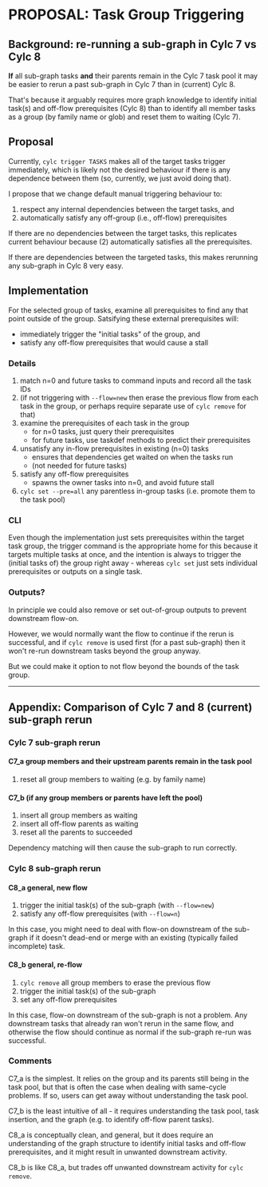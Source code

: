 # PROPOSAL: Task Group Triggering

## Background: re-running a sub-graph in Cylc 7 vs Cylc 8

**If** all sub-graph tasks **and** their parents remain in the Cylc 7 task pool
it may be easier to rerun a past sub-graph in Cylc 7 than in (current) Cylc 8.

That's because it arguably requires more graph knowledge to identify initial
task(s) and off-flow prerequisites (Cylc 8) than to identify all member tasks
as a group (by family name or glob) and reset them to waiting (Cylc 7).

## Proposal

Currently, `cylc trigger TASKS` makes all of the target tasks trigger immediately,
which is likely not the desired behaviour if there is any dependence between them
(so, currently, we just avoid doing that).

I propose that we change default manual triggering behaviour to:
 1. respect any internal dependencies between the target tasks, and
 2. automatically satisfy any off-group (i.e., off-flow) prerequisites

If there are no dependencies between the target tasks, this replicates current
behaviour because (2) automatically satisfies all the prerequisites.

If there are dependencies between the targeted tasks, this makes rerunning any
sub-graph in Cylc 8 very easy.

## Implementation

For the selected group of tasks, examine all prerequisites to find any that
point outside of the group. Satsifying these external prerequisites will:
- immediately trigger the "initial tasks" of the group, and
- satisfy any off-flow prerequisites that would cause a stall

### Details

   1. match n=0 and future tasks to command inputs and record all the task IDs
   1. (if not triggering with `--flow=new` then erase the previous flow from
       each task in the group, or perhaps require separate use of
       `cylc remove` for that)
   1. examine the prerequisites of each task in the group
       - for n=0 tasks, just query their prerequisites
       - for future tasks, use taskdef methods to predict their prerequisites
   1. unsatisfy any in-flow prerequisites in existing (n=0) tasks
       - ensures that dependencies get waited on when the tasks run
       - (not needed for future tasks)
   1. satisfy any off-flow prerequisites
       - spawns the owner tasks into n=0, and avoid future stall
   1. `cylc set --pre=all` any parentless in-group tasks
      (i.e. promote them to the task pool)

### CLI

Even though the implementation just sets prerequisites within the target
task group, the trigger command is the appropriate home for this because
it targets multiple tasks at once, and the intention is always to trigger
the (initial tasks of) the group right away - whereas
`cylc set` just sets individual prerequisites or outputs on a single task.

### Outputs?

In principle we could also remove or set out-of-group outputs to prevent
downstream flow-on.

However, we would normally want the flow to continue if the rerun is successful,
and if `cylc remove` is used first (for a past sub-graph) then it won't re-run
downstream tasks beyond the group anyway.

But we could make it option to not flow beyond the bounds of the task group.

-----

## Appendix: Comparison of Cylc 7 and 8 (current) sub-graph rerun

### Cylc 7 sub-graph rerun

#### C7_a group members and their upstream parents remain in the task pool

1. reset all group members to waiting (e.g. by family name)

#### C7_b (if any group members or parents have left the pool)

1. insert all group members as waiting
2. insert all off-flow parents as waiting
3. reset all the parents to succeeded

Dependency matching will then cause the sub-graph to run correctly.

### Cylc 8 sub-graph rerun

#### C8_a general, new flow

1. trigger the initial task(s) of the sub-graph (with `--flow=new`)
2. satisfy any off-flow prerequisites (with `--flow=n`)

In this case, you might need to deal with flow-on downstream of the sub-graph if it
doesn't dead-end or merge with an existing (typically failed incomplete) task.

#### C8_b general, re-flow

1. `cylc remove` all group members to erase the previous flow
2. trigger the initial task(s) of the sub-graph
3. set any off-flow prerequisites

In this case, flow-on downstream of the sub-graph is not a problem. Any
downstream tasks that already ran won't rerun in the same flow, and otherwise
the flow should continue as normal if the sub-graph re-run was successful.

### Comments

C7_a is the simplest. It relies on the group and its parents still being in the task
pool, but that is often the case when dealing with same-cycle problems. If so,
users can get away without understanding the task pool.

C7_b is the least intuitive of all - it requires understanding the task pool,
task insertion, and the graph (e.g. to identify off-flow parent tasks).

C8_a is conceptually clean, and general, but it does require an understanding of the
graph structure to identify initial tasks and off-flow prerequisites, and it might
result in unwanted downstream activity.

C8_b is like C8_a, but trades off unwanted downstream activity for `cylc remove`.
